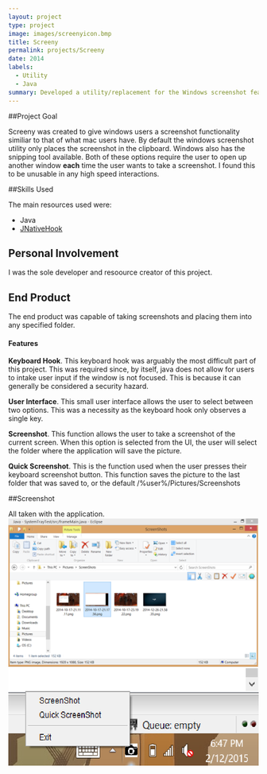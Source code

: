 ```yaml
---
layout: project
type: project
image: images/screenyicon.bmp
title: Screeny
permalink: projects/Screeny
date: 2014
labels:
  - Utility
  - Java
summary: Developed a utility/replacement for the Windows screenshot feature. 
---
```



##Project Goal

Screeny was created to give windows users a screenshot functionality similiar to that of what mac users have. By default the windows screenshot utility only places the screenshot in the clipboard. Windows also has the snipping tool available. Both of these options require the user to open up another window **each** time the user wants to take a screenshot. I found this to be unusable in any high speed interactions. 

##Skills Used

The main resources used were:
* Java
* [JNativeHook](https://github.com/kwhat/jnativehook)

## Personal Involvement
I was the sole developer and resoource creator of this project. 

## End Product

 The end product was capable of taking screenshots and placing them into any specified folder. 
 
 #### Features
 
 **Keyboard Hook**. This keyboard hook was arguably the most difficult part of this project. This was required since, by itself, java does not allow for users to intake user input if the window is not focused. This is because it can generally be considered a security hazard.
 
 **User Interface**. This small user interface allows the user to select between two options. This was a necessity as the keyboard hook only observes a single key.
 
 **Screenshot**. This function allows the user to take a screenshot of the current screen. When this option is selected from the UI, the user will select the folder where the application will save the picture. 
 
 **Quick Screenshot**. This is the function used when the user presses their keyboard screenshot button. This function saves the picture to the last folder that was saved to, or the default /%user%/Pictures/Screenshots
 
 ##Screenshot
 
 All taken with the application.
  <img class="ui image" src="../images/screeny2.png">
<img class="ui medium image" style="float:right;" src="../images/Screeny1.png">

